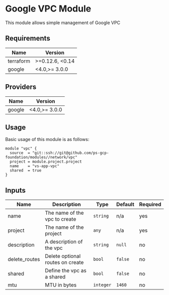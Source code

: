 # Google VPC Module

This module allows simple management of Google VPC

## Requirements

| Name      | Version         |
|-----------|-----------------|
| terraform | >=0.12.6, <0.14 |
| google    | <4.0,>= 3.0.0   |

## Providers

| Name   | Version       |
|--------|---------------|
| google | <4.0,>= 3.0.0 |

## Usage

Basic usage of this module is as follows:

```hcl
module "vpc" {
  source  = "git::ssh://git@github.com/ps-gcp-foundation/modules//network/vpc"
  project = module.project.project
  name    = "vs-app-vpc"
  shared  = true
}
```

## Inputs

| Name           | Description                      | Type     | Default | Required |
|----------------|----------------------------------|----------|---------|----------|
| name           | The name of the vpc to create    | `string` | n/a     | yes      |
| project        | The name of the project          | `any`    | n/a     | yes      |
| description    | A description of the vpc         | `string` | `null`  | no       |
| delete_routes  | Delete optional routes on create | `bool`   | `false` | no       |
| shared         | Define the vpc as a shared       | `bool`   | `false` | no       |
| mtu            | MTU in bytes                     | `integer`| `1460`  | no       |
